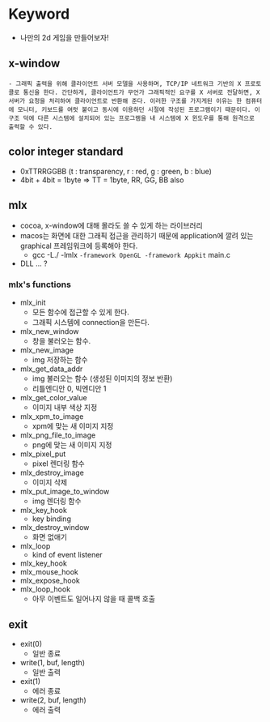 # Keyword
- 나만의 2d 게임을 만들어보자!

## x-window
	- 그래픽 출력을 위해 클라이언트 서버 모델을 사용하며, TCP/IP 네트워크 기반의 X 프로토콜로 통신을 한다. 간단하게, 클라이언트가 무언가 그래픽적인 요구를 X 서버로 전달하면, X 서버가 요청을 처리하여 클라이언트로 반환해 준다. 이러한 구조를 가지게된 이유는 한 컴퓨터에 모니터, 키보드를 여럿 붙이고 동시에 이용하던 시절에 작성된 프로그램이기 때문이다. 이 구조 덕에 다른 시스템에 설치되어 있는 프로그램을 내 시스템에 X 윈도우를 통해 원격으로 출력할 수 있다.

## color integer standard
  - 0xTTRRGGBB (t : transparency, r : red, g : green, b : blue)
  - 4bit + 4bit = 1byte => TT = 1byte, RR, GG, BB also

## mlx
- cocoa, x-window에 대해 몰라도 쓸 수 있게 하는 라이브러리
- macos는 화면에 대한 그래픽 접근을 관리하기 때문에 application에 깔려 있는 graphical 프레임워크에 등록해야 한다.
  - gcc -L./ -lmlx `-framework OpenGL -framework Appkit` main.c
- DLL ... ?

### mlx's functions
- mlx_init
  - 모든 함수에 접근할 수 있게 한다.
  - 그래픽 시스템에 connection을 만든다.
- mlx_new_window
  - 창을 불러오는 함수.
- mlx_new_image
  - img 저장하는 함수
- mlx_get_data_addr
  - img 불러오는 함수 (생성된 이미지의 정보 반환)
  - 리틀엔디안 0, 빅엔디안 1
- mlx_get_color_value
  - 이미지 내부 색상 지정
- mlx_xpm_to_image
  - xpm에 맞는 새 이미지 지정
- mlx_png_file_to_image
  - png에 맞는 새 이미지 지정
- mlx_pixel_put
  - pixel 렌더링 함수
- mlx_destroy_image
  - 이미지 삭제
- mlx_put_image_to_window
  - img 렌더링 함수
- mlx_key_hook
  - key binding
- mlx_destroy_window
  - 화면 없애기
- mlx_loop
  - kind of event listener
- mlx_key_hook
- mlx_mouse_hook
- mlx_expose_hook
- mlx_loop_hook
  - 아무 이벤트도 일어나지 않을 때 콜백 호출

## exit
- exit(0)
  - 일반 종료
- write(1, buf, length)
  - 일반 출력
- exit(1)
  - 에러 종료
- write(2, buf, length)
  - 에러 출력